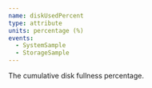 ```yaml
---
name: diskUsedPercent
type: attribute
units: percentage (%)
events:
  - SystemSample
  - StorageSample
---
```


The cumulative disk fullness percentage.